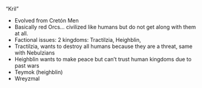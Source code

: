 “Kril”

- Evolved from Cretón Men
- Basically red Orcs… civilized like humans but do not get along with them at all. 
- Factional issues: 2 kingdoms: Tractilzia, Heighblin, 
- Tractilzia, wants to destroy all humans because they are a threat, same with Nebulzians
- Heighblin wants to make peace but can’t trust human kingdoms due to past wars
- Teymok (heighblin)
- Wreyzmal